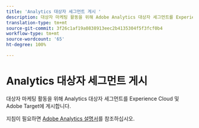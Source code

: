 ```yaml
---
title: 'Analytics 대상자 세그먼트 게시 '
description: 대상자 마케팅 활동을 위해 Adobe Analytics 대상자 세그먼트를 Experience Cloud 및 Adobe Target에 게시하는 방법
translation-type: tm+mt
source-git-commit: 3f26c1af19a0838913eec2b4135304f5f3fcf0b4
workflow-type: tm+mt
source-wordcount: '65'
ht-degree: 100%

---
```



# Analytics 대상자 세그먼트 게시

대상자 마케팅 활동을 위해 Analytics 대상자 세그먼트를 Experience Cloud 및 Adobe Target에 게시합니다.

지침이 필요하면 [Adobe Analytics 설명서](https://docs.adobe.com/content/help/ko-KR/analytics/components/segmentation/segmentation-workflow/seg-publish.html)를 참조하십시오.
